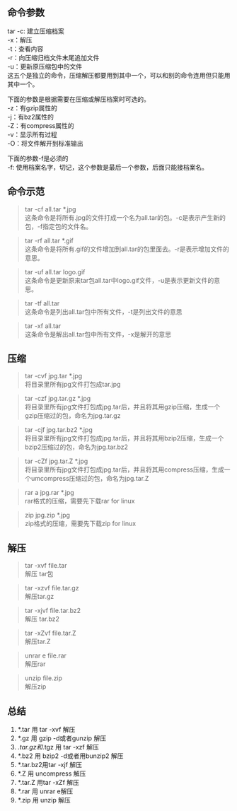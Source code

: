 ## 命令参数
tar
-c: 建立压缩档案  
-x：解压  
-t：查看内容  
-r：向压缩归档文件末尾追加文件  
-u：更新原压缩包中的文件  
这五个是独立的命令，压缩解压都要用到其中一个，可以和别的命令连用但只能用其中一个。   

下面的参数是根据需要在压缩或解压档案时可选的。   
-z：有gzip属性的   
-j：有bz2属性的   
-Z：有compress属性的   
-v：显示所有过程   
-O：将文件解开到标准输出   

下面的参数-f是必须的  
-f: 使用档案名字，切记，这个参数是最后一个参数，后面只能接档案名。   

## 命令示范
> tar -cf all.tar *.jpg  
这条命令是将所有.jpg的文件打成一个名为all.tar的包。-c是表示产生新的包，-f指定包的文件名。

> tar -rf all.tar *.gif  
这条命令是将所有.gif的文件增加到all.tar的包里面去。-r是表示增加文件的意思。

> tar -uf all.tar logo.gif  
这条命令是更新原来tar包all.tar中logo.gif文件，-u是表示更新文件的意思。

> tar -tf all.tar  
这条命令是列出all.tar包中所有文件，-t是列出文件的意思

> tar -xf all.tar  
这条命令是解出all.tar包中所有文件，-x是解开的意思

## 压缩
> tar -cvf jpg.tar *.jpg  
将目录里所有jpg文件打包成tar.jpg  

> tar -czf jpg.tar.gz *.jpg   
将目录里所有jpg文件打包成jpg.tar后，并且将其用gzip压缩，生成一个gzip压缩过的包，命名为jpg.tar.gz

> tar -cjf jpg.tar.bz2 *.jpg  
将目录里所有jpg文件打包成jpg.tar后，并且将其用bzip2压缩，生成一个bzip2压缩过的包，命名为jpg.tar.bz2

> tar -cZf jpg.tar.Z *.jpg   
将目录里所有jpg文件打包成jpg.tar后，并且将其用compress压缩，生成一个umcompress压缩过的包，命名为jpg.tar.Z

> rar a jpg.rar *.jpg  
rar格式的压缩，需要先下载rar for linux

> zip jpg.zip *.jpg  
zip格式的压缩，需要先下载zip for linux

## 解压
> tar -xvf file.tar  
解压 tar包

> tar -xzvf file.tar.gz  
解压tar.gz

> tar -xjvf file.tar.bz2    
解压 tar.bz2

> tar -xZvf file.tar.Z    
解压tar.Z

> unrar e file.rar  
解压rar

> unzip file.zip  
解压zip

## 总结
1. *.tar 用 tar -xvf 解压
2. *.gz 用 gzip -d或者gunzip 解压
3. *.tar.gz和*.tgz 用 tar -xzf 解压
4. *.bz2 用 bzip2 -d或者用bunzip2 解压
5. *.tar.bz2用tar -xjf 解压
6. *.Z 用 uncompress 解压
7. *.tar.Z 用tar -xZf 解压
8. *.rar 用 unrar e解压
9. *.zip 用 unzip 解压


